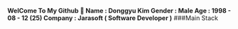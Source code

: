 **WelCome To My Github 👋
Name : Donggyu Kim
Gender : Male
Age : 1998 - 08 - 12 (25)
Company : Jarasoft ( Software Developer )**
###Main Stack



<!--
**donggyu1998/donggyu1998** is a ✨ _special_ ✨ repository because its `README.md` (this file) appears on your GitHub profile.

Here are some ideas to get you started:

- 🔭 I’m currently working on ...
- 🌱 I’m currently learning ...
- 👯 I’m looking to collaborate on ...
- 🤔 I’m looking for help with ...
- 💬 Ask me about ...
- 📫 How to reach me: ...
- 😄 Pronouns: ...
- ⚡ Fun fact: ...
-->
